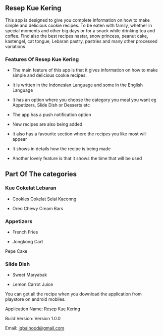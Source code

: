 ## Resep Kue Kering


This app is designed to give you complete information on how to make simple and delicious cookie recipes. To be eaten with family, whether in special moments and other big days or for a snack while drinking tea and coffee. Find also the best recipes nastar, snow princess, peanut cake, kastengel, cat tongue, Lebaran pastry, pastries and many other processed variations

### Features Of Resep Kue Kering


* The main feature of this app is that it gives information on how to make simple and delicious cookie recipes.

* It is written in the Indonesian Language and some in the English Language

* It has an option where you choose the category you meal you want eg Appetizers, Slide Dish or Desserts etc

* The app has a push notification option

* New recipes are also being added 

* It also has a favourite section where the recipes you like most will appear

* It shows in details how the recipe is being made

* Another lovely feature is that it shows the time that will be used 


## Part Of The categories 

### Kue Cokelat Lebaran 

* Cookies Cokelat Selai Kaconng 

* Oreo Chewy Cream Bars 

### Appetizers 

* French Fries 

* Jongkong Cart 

Pepe Cake 

### Slide Dish

* Sweet Maryabak 

* Lemon Carrot Juice

You can get all the recipe when you download the application from playstore on android mobiles. 

Application Name: Resep Kue Kering

Build Version: Version 1.0.0

Email: iqbalhood@gmail.com














